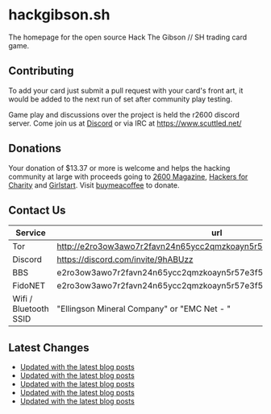 # hackgibson.sh
The homepage for the open source Hack The Gibson // SH trading card game.


## Contributing

To add your card just submit a pull request with your card's front art, it would be added to the next run of set after community play testing.

Game play and discussions over the project is held the r2600 discord server. Come join us at [Discord](https://discord.com/invite/9hABUzz) or via IRC at https://www.scuttled.net/


## Donations

Your donation of $13.37 or more is welcome and helps the hacking community at large with proceeds going to [2600 Magazine](https://2600.com/), [Hackers for Charity](https://hackersforcharity.org) and [Girlstart](https://girlstart.org).  Visit [buymeacoffee](https://www.buymeacoffee.com/hackgibson.sh) to donate.


## Contact Us

Service | url
-|-
Tor | http://e2ro3ow3awo7r2favn24n65ycc2qmzkoayn5r57e3f56nvjwdcgg32ad.onion
Discord | https://discord.com/invite/9hABUzz
BBS | e2ro3ow3awo7r2favn24n65ycc2qmzkoayn5r57e3f56nvjwdcgg32ad.onion:23
FidoNET | e2ro3ow3awo7r2favn24n65ycc2qmzkoayn5r57e3f56nvjwdcgg32ad.onion:24554
Wifi / Bluetooth SSID | "Ellingson Mineral Company" or "EMC Net - <fidonet address>"

## Latest Changes
<!-- BLOG-POST-LIST:START -->
- [Updated with the latest blog posts](https://github.com/DFW2600/hackgibson.sh/commit/bac6239f1727543a91b9e86e4506eda0fe01cbbf)
- [Updated with the latest blog posts](https://github.com/DFW2600/hackgibson.sh/commit/20c0f0d2c9cf66dcae5a0f1482038b0becf857ae)
- [Updated with the latest blog posts](https://github.com/DFW2600/hackgibson.sh/commit/743ee42f5752c443622ddbe0af6332495cb4aabf)
- [Updated with the latest blog posts](https://github.com/DFW2600/hackgibson.sh/commit/bd1e83a9d00d28c63fb4acaf768ea34e48353361)
- [Updated with the latest blog posts](https://github.com/DFW2600/hackgibson.sh/commit/722204d75a5a4a92fd2a52619480edb83956f6a8)
<!-- BLOG-POST-LIST:END -->
